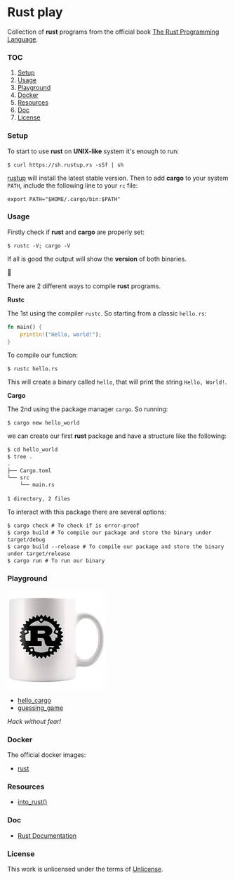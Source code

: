 # **Rust play**

Collection of **rust** programs from the official book [The Rust Programming Language](https://doc.rust-lang.org/book/index.html).

### **TOC**

1. [Setup](#setup)
2. [Usage](#usage)
3. [Playground](#playground)
4. [Docker](#docker)
5. [Resources](#resources)
6. [Doc](#doc)
7. [License](#license)

### **Setup**

To start to use **rust** on **UNIX-like** system it's enough to run:

```shell
$ curl https://sh.rustup.rs -sSf | sh
```

[rustup](https://rustup.rs/) will install the latest stable version. Then to add **cargo** to your system `PATH`, include the following line to your `rc` file:

```shell
export PATH="$HOME/.cargo/bin:$PATH"
```

### **Usage**

Firstly check if **rust** and **cargo** are properly set:

```shell
$ rustc -V; cargo -V
```

If all is good the output will show the **version** of both binaries.

:crab:

There are 2 different ways to compile **rust** programs.

**Rustc**

The 1st using the compiler `rustc`. So starting from a classic `hello.rs`:

```rust
fn main() {
    println!("Hello, world!");
}
```

To compile our function:

```shell
$ rustc hello.rs
```

This will create a binary called `hello`, that will print the string `Hello, World!`.

**Cargo**

The 2nd using the package manager `cargo`. So running:

```shell
$ cargo new hello_world
```

we can create our first **rust** package and have a structure like the following:

```shell
$ cd hello_world
$ tree .
.
├── Cargo.toml
└── src
    └── main.rs

1 directory, 2 files
```

To interact with this package there are several options:

```shell
$ cargo check # To check if is error-proof
$ cargo build # To compile our package and store the binary under target/debug
$ cargo build --release # To compile our package and store the binary under target/release
$ cargo run # To run our binary
```

### **Playground**

![cup](img/cup.jpg)

+ [hello_cargo](hello_cargo)
+ [guessing_game](guessing_game)

_Hack without fear!_

### **Docker**

The official docker images:

+ [rust](https://hub.docker.com/_/rust)

### **Resources**

+ [into_rust()](http://intorust.com/)

### **Doc**

+ [Rust Documentation](https://doc.rust-lang.org/)

### **License**

This work is unlicensed under the terms of [Unlicense](http://unlicense.org/).

